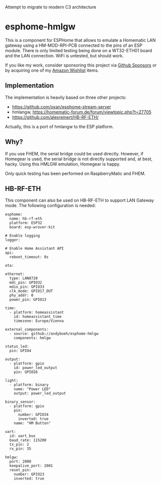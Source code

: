 Attempt to migrate to modern C3 architecture



# esphome-hmlgw

This is a component for ESPHome that allows to emulate a Homematic LAN gateway
using a HM-MOD-RPI-PCB connected to the pins of an ESP module.
There is only limited testing being done on a WT32-ETH01 board and the LAN
connection. WiFi is untested, but should work.

If you like my work, consider sponsoring this project via [Github Sponsors](https://github.com/sponsors/andyboeh) or by acquiring one of my [Amazon Wishlist](https://www.amazon.de/hz/wishlist/ls/ROO2X0G63PCT?ref_=wl_share) items.

## Implementation

The implementation is heavily based on three other projects:
  * https://github.com/oxan/esphome-stream-server
  * hmlangw, https://homematic-forum.de/forum/viewtopic.php?t=27705
  * https://github.com/alexreinert/HB-RF-ETH/

Actually, this is a port of hmlangw to the ESP platform.

## Why?

If you use FHEM, the serial bridge could be used directly. However, if
Homegear is used, the serial bridge is not directly supported and, at best,
hacky. Using this HMLGW emulation, Homegear is happy.

Only quick testing has been performed on RaspberryMatic and FHEM.

## HB-RF-ETH

This component can also be used on HB-RF-ETH to support LAN Gateway mode. The
following configuration is needed:

```
esphome:
  name: hb-rf-eth
  platform: ESP32
  board: esp-wrover-kit

# Enable logging
logger:

# Enable Home Assistant API
api:
  reboot_timeout: 0s

ota:

ethernet:
  type: LAN8720
  mdc_pin: GPIO32
  mdio_pin: GPIO33
  clk_mode: GPIO17_OUT
  phy_addr: 0
  power_pin: GPIO13

time:
  - platform: homeassistant
    id: homeassistant_time
    timezone: Europe/Vienna

external_components:
  - source: github://andyboeh/esphome-hmlgw
    components: hmlgw

status_led:
  pin: GPIO4

output:
  - platform: gpio
    id: power_led_output
    pin: GPIO16

light:
  - platform: binary
    name: "Power LED"
    output: power_led_output

binary_sensor:
  - platform: gpio
    pin: 
      number: GPIO34
      inverted: true
    name: "HM Button"

uart:
  id: uart_bus
  baud_rate: 115200
  tx_pin: 2
  rx_pin: 35

hmlgw:
  port: 2000
  keepalive_port: 2001
  reset_pin: 
    number: GPIO23
    inverted: true
```
